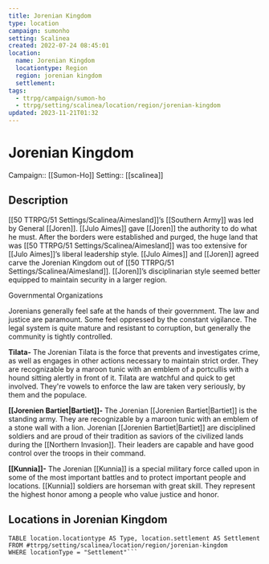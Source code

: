```yaml
---
title: Jorenian Kingdom
type: location
campaign: sumonho
setting: Scalinea
created: 2022-07-24 08:45:01
location:
  name: Jorenian Kingdom
  locationtype: Region
  region: jorenian kingdom
  settlement: 
tags:
  - ttrpg/campaign/sumon-ho
  - ttrpg/setting/scalinea/location/region/jorenian-kingdom
updated: 2023-11-21T01:32
---
```

# Jorenian Kingdom

Campaign:: [[Sumon-Ho]]
Setting:: [[scalinea]]

## Description

[[50 TTRPG/51 Settings/Scalinea/Aimesland]]’s [[Southern Army]] was led by General [[Joren]]. [[Julo Aimes]] gave [[Joren]] the authority to do what he must. After the borders were established and purged, the huge land that was [[50 TTRPG/51 Settings/Scalinea/Aimesland]] was too extensive for [[Julo Aimes]]’s liberal leadership style. [[Julo Aimes]] and [[Joren]] agreed carve the Jorenian Kingdom out of [[50 TTRPG/51 Settings/Scalinea/Aimesland]]. [[Joren]]’s disciplinarian style seemed better equipped to maintain security in a larger region.

Governmental Organizations

Jorenians generally feel safe at the hands of their government. The law and justice are paramount. Some feel oppressed by the constant vigilance. The legal system is quite mature and resistant to corruption, but generally the community is tightly controlled.

**Tilata-** The Jorenian Tilata is the force that prevents and investigates crime, as well as engages in other actions necessary to maintain strict order. They are recognizable by a maroon tunic with an emblem of a portcullis with a hound sitting alertly in front of it. Tilata are watchful and quick to get involved. They're vowels to enforce the law are taken very seriously, by them and the populace.

**[[Jorenien Bartiet|Bartiet]]-** The Jorenian [[Jorenien Bartiet|Bartiet]] is the standing army. They are recognizable by a maroon tunic with an emblem of a stone wall with a lion. Jorenian [[Jorenien Bartiet|Bartiet]] are disciplined soldiers and are proud of their tradition as saviors of the civilized lands during the [[Northern Invasion]]. Their leaders are capable and have good control over the troops in their command.

**[[Kunnia]]-** The Jorenian [[Kunnia]] is a special military force called upon in some of the most important battles and to protect important people and locations. [[Kunnia]] soldiers are horseman with great skill. They represent the highest honor among a people who value justice and honor.

## Locations in Jorenian Kingdom

```dataview
TABLE location.locationtype AS Type, location.settlement AS Settlement FROM #ttrpg/setting/scalinea/location/region/jorenian-kingdom
WHERE locationType = "Settlement"```
